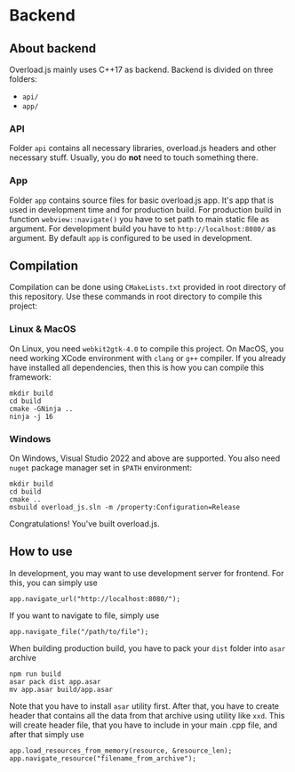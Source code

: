 # Backend

## About backend

Overload.js mainly uses C++17 as backend. Backend is divided on three folders:

- `api/`
- `app/`

### API

Folder `api` contains all necessary libraries, overload.js headers and other necessary stuff. Usually, you do **not** need to touch something there.

### App

Folder `app` contains source files for basic overload.js app. It's app that is used in development time and for production build. For production build in function `webview::navigate()` you have to set path to main static file as argument. For development build you have to `http://localhost:8080/` as argument. By default `app` is configured to be used in development.

## Compilation

Compilation can be done using `CMakeLists.txt` provided in root directory of this repository. Use these commands in root directory to compile this project:

### Linux & MacOS
On Linux, you need `webkit2gtk-4.0` to compile this project. On MacOS, you need working XCode environment with `clang` or `g++` compiler. If you already have installed all dependencies, then this is how you can compile this framework:
```
mkdir build
cd build
cmake -GNinja ..
ninja -j 16
```
### Windows
On Windows, Visual Studio 2022 and above are supported. You also need `nuget` package manager set in `$PATH` environment:
```
mkdir build
cd build
cmake ..
msbuild overload_js.sln -m /property:Configuration=Release
```
Congratulations! You've built overload.js.

## How to use
In development, you may want to use development server for frontend. For this, you can simply use
```
app.navigate_url("http://localhost:8080/");
```
If you want to navigate to file, simply use
```
app.navigate_file("/path/to/file");
```
When building production build, you have to pack your `dist` folder into `asar` archive
```
npm run build
asar pack dist app.asar
mv app.asar build/app.asar
```
Note that you have to install `asar` utility first. After that, you have to create header that contains all the data from that archive using utility like `xxd`. This will create header file, that you have to include in your main .cpp file, and after that simply use
```
app.load_resources_from_memory(resource, &resource_len);
app.navigate_resource("filename_from_archive");
```